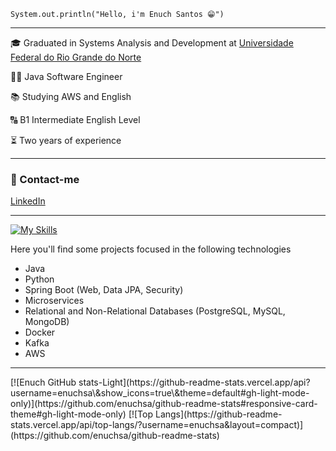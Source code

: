 `System.out.println("Hello, i'm Enuch Santos 😁")`

<hr>

<p>🎓 Graduated in Systems Analysis and Development at <a href="https://www.ufrn.br">Universidade Federal do Rio Grande do Norte</a> </p>
<p>👨‍💻 Java Software Engineer </p>
<p>📚 Studying AWS and English </p>
<p>🔠 B1 Intermediate English Level</p>
<p>⏳ Two years of experience</p>

<hr>

### 📱 Contact-me
<a href="https://www.linkedin.com/in/enuchsa/">LinkedIn</a>

<hr>

[![My Skills](https://skillicons.dev/icons?i=java,python,spring,react,idea,aws,kafka,docker,maven,postgres,mongo&perline=11)](https://skillicons.dev)

Here you'll find some projects focused in the following technologies
- Java
- Python
- Spring Boot (Web, Data JPA, Security)
- Microservices
- Relational and Non-Relational Databases (PostgreSQL, MySQL, MongoDB)
- Docker
- Kafka
- AWS

<hr>
  [![Enuch GitHub stats-Light](https://github-readme-stats.vercel.app/api?username=enuchsa\&show_icons=true\&theme=default#gh-light-mode-only)](https://github.com/enuchsa/github-readme-stats#responsive-card-theme#gh-light-mode-only)
  [![Top Langs](https://github-readme-stats.vercel.app/api/top-langs/?username=enuchsa&layout=compact)](https://github.com/enuchsa/github-readme-stats)
  
